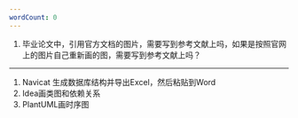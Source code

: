 ```yaml
---
wordCount: 0
---
```


1. 毕业论文中，引用官方文档的图片，需要写到参考文献上吗，如果是按照官网上的图片自己重新画的图，需要写到参考文献上吗？



---

1. Navicat 生成数据库结构并导出Excel，然后粘贴到Word
2. Idea画类图和依赖关系
3. PlantUML画时序图

